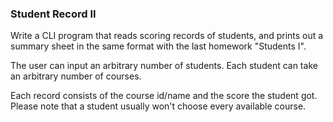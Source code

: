 ### Student Record II

Write a CLI program that reads scoring records of students, and prints out a summary sheet in the same format with the last homework "Students I". 


The user can input an arbitrary number of students. Each student can take an arbitrary number of courses.


Each record consists of the course id/name and the score the student got. Please note that a student usually won't choose every available course.
